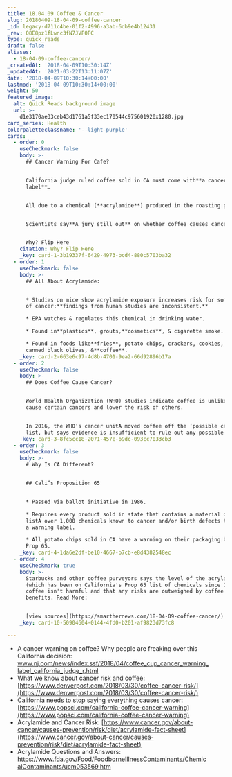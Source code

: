 ```yaml
---
title: 18.04.09 Coffee & Cancer
slug: 20180409-18-04-09-coffee-cancer
_id: legacy-d711c4be-01f2-4996-a3ab-6db9e4b12431
_rev: O8E8pz1fLwnc3fN7JVF0FC
type: quick_reads
draft: false
aliases:
  - 18-04-09-coffee-cancer/
_createdAt: '2018-04-09T10:30:14Z'
_updatedAt: '2021-03-22T13:11:07Z'
date: '2018-04-09T10:30:14+00:00'
lastmod: '2018-04-09T10:30:14+00:00'
weight: 50
featured_image:
  alt: Quick Reads background image
  url: >-
    d1e3170ae33ceb43d1761a5f33ec170544c975601920x1280.jpg
card_series: Health
colorpaletteclassname: '--light-purple'
cards:
  - order: 0
    useCheckmark: false
    body: >-
      ## Cancer Warning For Cafe?


      California judge ruled coffee sold in CA must come with**a cancer warning
      label**…


      All due to a chemical (**acrylamide**) produced in the roasting process


      Scientists say**A jury still out** on whether coffee causes cancer.


      Why? Flip Here
    citation: Why? Flip Here
    _key: card-1-3b19337f-6429-4973-bcd4-880c5703ba32
  - order: 1
    useCheckmark: false
    body: >-
      ## All About Acrylamide:


      * Studies on mice show acrylamide exposure increases risk for some types
      of cancer;**findings from human studies are inconsistent.**

      * EPA watches & regulates this chemical in drinking water.

      * Found in**plastics**, grouts,**cosmetics**, & cigarette smoke.

      * Found in foods like**fries**, potato chips, crackers, cookies, cereals,
      canned black olives, &**coffee**.
    _key: card-2-663e6c97-4d8b-4701-9ea2-66d92896b17a
  - order: 2
    useCheckmark: false
    body: >-
      ## Does Coffee Cause Cancer?


      World Health Organization (WHO) studies indicate coffee is unlikely to
      cause certain cancers and lower the risk of others.


      In 2016, the WHO’s cancer unitA moved coffee off the ‘possible carcinogen’
      list, but says evidence is insufficient to rule out any possible role.
    _key: card-3-8fc5cc18-2071-457e-b9dc-093cc7033cb3
  - order: 3
    useCheckmark: false
    body: >-
      # Why Is CA Different?


      ## Cali’s Proposition 65


      * Passed via ballot initiative in 1986.

      * Requires every product sold in state that contains a material onA a
      listA over 1,000 chemicals known to cancer and/or birth defects to include
      a warning label.

      * All potato chips sold in CA have a warning on their packaging because of
      Prop 65.
    _key: card-4-1da6e2df-be10-4667-b7cb-e8d4382548ec
  - order: 4
    useCheckmark: true
    body: >-
      Starbucks and other coffee purveyors says the level of the acrylamide
      (which has been on California's Prop 65 list of chemicals since 1990) in
      coffee isn't harmful and that any risks are outweighed by coffee's
      benefits. Read More:


      [view sources](https://smarthernews.com/18-04-09-coffee-cancer/)
    _key: card-10-50904604-0144-4fd0-b201-af9823d73fc8

---
```

* A cancer warning on coffee? Why people are freaking over this California decision: [www.nj.com/news/index.ssf/2018/04/coffee_cup_cancer_warning_ label_california_judge_r.html](http://www.nj.com/news/index.ssf/2018/04/coffee_cup_cancer_warning_)
* What we know about cancer risk and coffee: [https://www.denverpost.com/2018/03/30/coffee-cancer-risk/](https://www.denverpost.com/2018/03/30/coffee-cancer-risk/)
* California needs to stop saying everything causes cancer: [https://www.popsci.com/california-coffee-cancer-warning](https://www.popsci.com/california-coffee-cancer-warning)
* Acrylamide and Cancer Risk: [https://www.cancer.gov/about-cancer/causes-prevention/risk/diet/acrylamide-fact-sheet](https://www.cancer.gov/about-cancer/causes-prevention/risk/diet/acrylamide-fact-sheet)
* Acrylamide Questions and Answers: [https://www.fda.gov/Food/FoodborneIllnessContaminants/Chemic alContaminants/ucm053569.htm](https://www.fda.gov/Food/FoodborneIllnessContaminants/Chemic)